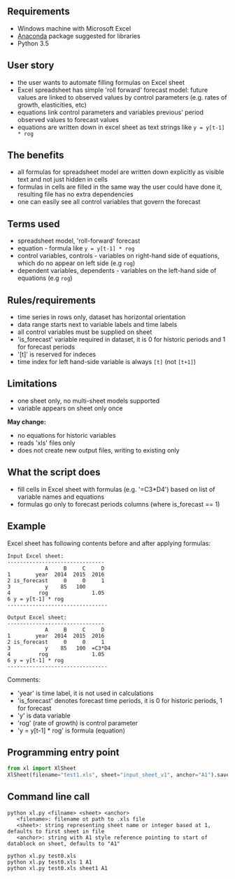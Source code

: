 Requirements
------------
 - Windows machine with Microsoft Excel
 - [Anaconda](https://www.continuum.io/downloads#_windows) package suggested for libraries
 - Python 3.5 

User story
----------
  - the user wants to automate filling formulas on Excel sheet
  - Excel spreadsheet has simple 'roll forward' forecast model: future values are linked to observed values by 
    control parameters (e.g. rates of growth, elasticities, etc) 
  - equations link control parameters and variables previous' period observed values to forecast values
  - equations are written down in excel sheet as text strings like ```y = y[t-1] * rog```

The benefits
------------
  - all formulas for spreadsheet model are written down explicitly as visible text and not just hidden in cells
  - formulas in cells are filled in the same way the user could have done it, resulting file has no extra dependencies
  - one can easily see all control variables that govern the forecast

Terms used
----------
- spreadsheet model, 'roll-forward' forecast
- equation - formula like ```y = y[t-1] * rog```
- control variables, controls - variables on right-hand side of equations, which do no appear on left side (e.g ```rog```)
- dependent variables, dependents - variables on the left-hand side of equations (e.g ```rog```)


Rules/requirements
------------------
 - time series in rows only, dataset has horizontal orientation 
 - data range starts next to variable labels and time labels
 - all control variables must be supplied on sheet
 - 'is_forecast' variable required in dataset, it is 0 for historic periods and 1 for forecast periods
 - '[t]' is reserved for indeces
 -  time index for left hand-side variable is always ```[t]``` (not ```[t+1]```) 
  
Limitations
-----------
- one sheet only, no multi-sheet models supported
- variable appears on sheet only once

**May change:**
- no equations for historic variables
- reads 'xls' files only
- does not create new output files, writing to existing only
 
What the script does 
--------------------
- fill cells in Excel sheet with formulas (e.g. '=C3*D4') based on list of variable names and equations
- formulas go only to forecast periods columns (where is_forecast == 1) 

Example
-------

Excel sheet has following contents before and after applying formulas:

```
Input Excel sheet:
-------------------------------
            A     B     C     D
1        year  2014  2015  2016
2 is_forecast     0     0     1
3           y    85   100   
4         rog              1.05
6 y = y[t-1] * rog
--------------------------------

Output Excel sheet:
-------------------------------
            A     B     C     D
1        year  2014  2015  2016
2 is_forecast     0     0     1
3           y    85   100  =C3*D4 
4         rog              1.05
6 y = y[t-1] * rog
--------------------------------
```

Comments:
- 'year' is time label, it is not used in calculations 
- 'is_forecast' denotes forecast time periods, it is 0 for historic periods, 1 for forecast
- 'y' is data variable
- 'rog' (rate of growth) is control parameter
- 'y = y[t-1] * rog' is formula (equation)

Programming entry point
-----------------------
```python
from xl import XlSheet
XlSheet(filename="test1.xls", sheet="input_sheet_v1", anchor="A1").save(sheet="output_v2")
```

Command line call 
-----------------
```
python xl.py <filname> <sheet> <anchor>
   <filename>: filename ot path to .xls file
   <sheet>: string representing sheet name or integer based at 1, defaults to first sheet in file  
   <anchor>: string with A1 style reference pointing to start of datablock on sheet, defaults to "A1"

python xl.py test0.xls
python xl.py test0.xls 1 A1
python xl.py test0.xls sheet1 A1
```


